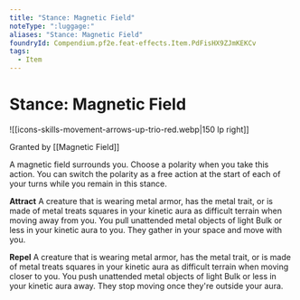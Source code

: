 ```yaml
---
title: "Stance: Magnetic Field"
noteType: ":luggage:"
aliases: "Stance: Magnetic Field"
foundryId: Compendium.pf2e.feat-effects.Item.PdFisHX9ZJmKEKCv
tags:
  - Item
---
```


# Stance: Magnetic Field
![[icons-skills-movement-arrows-up-trio-red.webp|150 lp right]]

Granted by [[Magnetic Field]]

A magnetic field surrounds you. Choose a polarity when you take this action. You can switch the polarity as a free action at the start of each of your turns while you remain in this stance.

**Attract** A creature that is wearing metal armor, has the metal trait, or is made of metal treats squares in your kinetic aura as difficult terrain when moving away from you. You pull unattended metal objects of light Bulk or less in your kinetic aura to you. They gather in your space and move with you.

**Repel** A creature that is wearing metal armor, has the metal trait, or is made of metal treats squares in your kinetic aura as difficult terrain when moving closer to you. You push unattended metal objects of light Bulk or less in your kinetic aura away. They stop moving once they're outside your aura.
